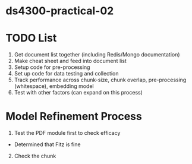 # ds4300-practical-02

# TODO List

1. Get document list together (including Redis/Mongo documentation)
2. Make cheat sheet and feed into document list
3. Setup code for pre-processing
4. Set up code for data testing and collection
5. Track performance across chunk-size, chunk overlap, pre-processing (whitespace), embedding model
6. Test with other factors (can expand on this process)

# Model Refinement Process
1. Test the PDF module first to check efficacy
- Determined that Fitz is fine
2. Check the chunk 